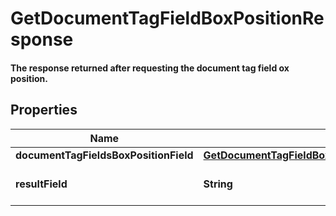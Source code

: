 

# GetDocumentTagFieldBoxPositionResponse

#### The response returned after requesting the document tag field ox position.

## Properties

Name | Type | Description | Notes
------------ | ------------- | ------------- | -------------
**documentTagFieldsBoxPositionField** | [**GetDocumentTagFieldBoxPositionResponseDocumentTagFieldsBoxPositionField**](GetDocumentTagFieldBoxPositionResponseDocumentTagFieldsBoxPositionField.md) |  | 
**resultField** | **String** | Displays the result of the call. | 



